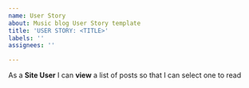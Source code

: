 ```yaml
---
name: User Story
about: Music blog User Story template
title: 'USER STORY: <TITLE>'
labels: ''
assignees: ''

---
```


As a **Site User** I can **view** a list of posts so that I can select one to read
